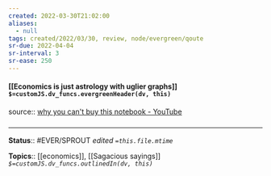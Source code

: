 ```yaml
---
created: 2022-03-30T21:02:00 
aliases:
  - null
tags: created/2022/03/30, review, node/evergreen/qoute
sr-due: 2022-04-04
sr-interval: 3
sr-ease: 250
---
```


#### [[Economics is just astrology with uglier graphs]] `$=customJS.dv_funcs.evergreenHeader(dv, this)`

source:: [why you can't buy this notebook - YouTube](https://www.youtube.com/watch?v=vTKPA7avpbM)

### <hr class="footnote"/>

**Status**:: #EVER/SPROUT
*edited `=this.file.mtime`*

**Topics**:: [[economics]], [[Sagacious sayings]]
*`$=customJS.dv_funcs.outlinedIn(dv, this)`*

